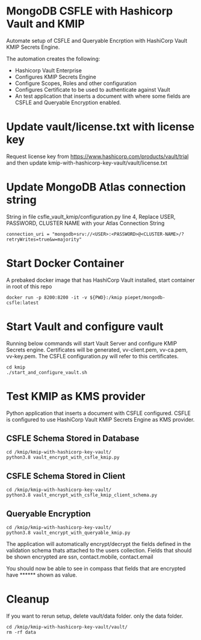 # MongoDB CSFLE with Hashicorp Vault and KMIP

Automate setup of CSFLE and Queryable Encrption with HashiCorp Vault KMIP Secrets Engine.

The automation creates the following:
* Hashicorp Vault Enterprise
* Configures KMIP Secrets Engine
* Configure Scopes, Roles and other configuration
* Configures Certificate to be used to authenticate against Vault
* An test application that inserts a document with where some fields are CSFLE and Queryable Encryption enabled.

# Update vault/license.txt with license key
Request license key from https://www.hashicorp.com/products/vault/trial and then update kmip-with-hashicorp-key-vault/vault/license.txt

# Update MongoDB Atlas connection string
String in file csfle_vault_kmip/configuration.py line 4, Replace USER, PASSWORD, CLUSTER NAME with your Atlas Connection String
```
connection_uri = "mongodb+srv://<USER>:<PASSWORD>@<CLUSTER-NAME>/?retryWrites=true&w=majority"
```
# Start Docker Container
A prebaked docker image that has HashiCorp Vault installed, start container in root of this repo
```
docker run -p 8200:8200 -it -v ${PWD}:/kmip piepet/mongodb-csfle:latest
```
# Start Vault and configure vault
Running below commands will start Vault Server and configure KMIP Secrets engine. Certificates will be generated, vv-client.pem, vv-ca.pem, vv-key.pem. The CSFLE configuration.py will refer to this certificates.
```
cd kmip
./start_and_configure_vault.sh
```

# Test KMIP as KMS provider
Python application that inserts a document with CSFLE configured. CSFLE is configured to use HashiCorp Vault KMIP Secrets Engine as KMS provider.

## CSFLE Schema Stored in Database
```
cd /kmip/kmip-with-hashicorp-key-vault/
python3.8 vault_encrypt_with_csfle_kmip.py
```

## CSFLE Schema Stored in Client
```
cd /kmip/kmip-with-hashicorp-key-vault/
python3.8 vault_encrypt_with_csfle_kmip_client_schema.py
```

## Queryable Encryption
```
cd /kmip/kmip-with-hashicorp-key-vault/
python3.8 vault_encrypt_with_queryable_kmip.py
```

The application will automatically encrypt/decrypt the fields defined in the validation schema thats attached to the users collection. Fields that should be shown encrypted are ssn, contact.mobile, contact.email

You should now be able to see in compass that fields that are encrypted have ****** shown as value. 

# Cleanup
If you want to rerun setup, delete vault/data folder. only the data folder.
```
cd /kmip/kmip-with-hashicorp-key-vault/vault/
rm -rf data
```